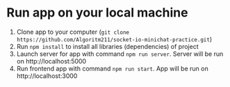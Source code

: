 # Run app on your local machine


1. Clone app to your computer (`git clone https://github.com/Algoritm211/socket-io-minichat-practice.git`)
2. Run `npm install` to install all libraries (dependencies) of project
3. Launch server for app with command `npm run server`. Server will be run on http://localhost:5000
4. Run frontend app with command `npm run start`. App will be run on http://localhost:3000
